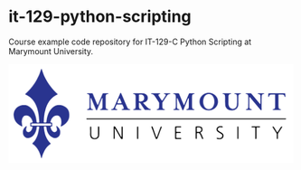 # it-129-python-scripting
Course example code repository for IT-129-C Python Scripting at Marymount University.

 <img src="images/marymount-logo-1x.png"></img>



